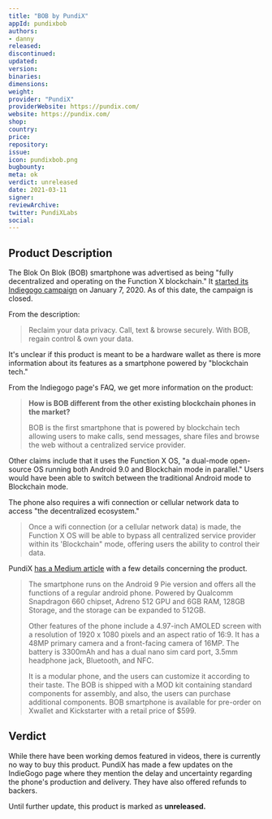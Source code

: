 ```yaml
---
title: "BOB by PundiX"
appId: pundixbob
authors:
- danny
released: 
discontinued: 
updated: 
version: 
binaries: 
dimensions: 
weight: 
provider: "PundiX"
providerWebsite: https://pundix.com/
website: https://pundix.com/
shop: 
country: 
price: 
repository: 
issue: 
icon: pundixbob.png
bugbounty: 
meta: ok
verdict: unreleased
date: 2021-03-11
signer: 
reviewArchive: 
twitter: PundiXLabs
social: 
---
```


## Product Description

The Blok On Blok (BOB) smartphone was advertised as being "fully decentralized and operating on the Function X blockchain." It [started its Indiegogo campaign](https://www.indiegogo.com/projects/bob-world-s-1st-blockchain-phone#/) on January 7, 2020. As of this date, the campaign is closed.

From the description:

> Reclaim your data privacy. Call, text & browse securely. With BOB, regain control & own your data.

It's unclear if this product is meant to be a hardware wallet as there is more information about its features as a smartphone powered by "blockchain tech."

From the Indiegogo page's FAQ, we get more information on the product:

> **How is BOB different from the other existing blockchain phones in the market?**
>
> BOB is the first smartphone that is powered by blockchain tech allowing users to make calls, send messages, share files and browse the web without a centralized service provider.

Other claims include that it uses the Function X OS, "a dual-mode open-source OS running both Android 9.0 and Blockchain mode in parallel." Users would have been able to switch between the traditional Android mode to Blockchain mode.

The phone also requires a wifi connection or cellular network data to access "the decentralized ecosystem."

> Once a wifi connection (or a cellular network data) is made, the Function X OS will be able to bypass all centralized service provider within its 'Blockchain" mode, offering users the ability to control their data.

PundiX [has a Medium article](https://morningtick.com/news/pundi-x-unveils-bob-worlds-first-blockchain-smartphone/) with a few details concerning the product.

> The smartphone runs on the Android 9 Pie version and offers all the functions of a regular android phone. Powered by Qualcomm Snapdragon 660 chipset, Adreno 512 GPU and 6GB RAM, 128GB Storage, and the storage can be expanded to 512GB.
>
> Other features of the phone include a 4.97-inch AMOLED screen with a resolution of 1920 x 1080 pixels and an aspect ratio of 16:9. It has a 48MP primary camera and a front-facing camera of 16MP. The battery is 3300mAh and has a dual nano sim card port, 3.5mm headphone jack, Bluetooth, and NFC.
>
> It is a modular phone, and the users can customize it according to their taste. The BOB is shipped with a MOD kit containing standard components for assembly, and also, the users can purchase additional components. BOB smartphone is available for pre-order on Xwallet and Kickstarter with a retail price of $599.


## Verdict

While there have been working demos featured in videos, there is currently no way to buy this product. PundiX has made a few updates on the IndieGogo page where they mention the delay and uncertainty regarding the phone's production and delivery. They have also offered refunds to backers.

Until further update, this product is marked as **unreleased.**